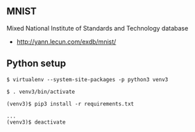 ## MNIST
Mixed National Institute of Standards and Technology database
- http://yann.lecun.com/exdb/mnist/

    


## Python setup
```
$ virtualenv --system-site-packages -p python3 venv3

$ . venv3/bin/activate

(venv3)$ pip3 install -r requirements.txt

...
(venv3)$ deactivate
```
